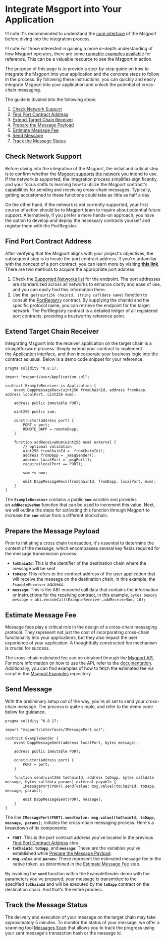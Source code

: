 # Integrate Msgport into Your Application

!!! note
    It's recommended to understand the [core interface](./interfaces.md) of the Msgport before diving into the integration process.

!!! note
    For those interested in gaining a more in-depth understanding of how Msgport operates, there are some [runnable examples available](https://github.com/msgport/msgport-examples) for reference. This can be a valuable resource to see the Msgport in action.

The purpose of this page is to provide a step-by-step guide on how to integrate the Msgport into your application and the concrete steps to follow in the process. By following these instructions, you can quickly and easily integrate Msgport into your application and unlock the potential of cross-chain messaging.

The guide is divided into the following steps:

1. [Check Network Support](#check-network-support)
2. [Find Port Contract Address](#find-port-contract-address)
3. [Extend Target Chain Receiver](#extend-target-chain-receiver)
4. [Prepare the Message Payload](#prepare-the-message-payload)
4. [Estimate Message Fee](#estimate-message-fee)
5. [Send Message](#send-message)
6. [Track the Message Status](#track-the-message-status)

## Check Network Support

Before diving into the integration of the Msgport, the initial and critical step is to confirm whether the [Msgport supports the network](./networks.md) you intend to use. If the network is supported, the integration process simplifies significantly, and your focus shifts to learning how to utilize the Msgport contract's capabilities for sending and receiving cross-chain messages. Typically, getting accustomed to these functions could take as little as half a day.

On the other hand, if the network is not currently supported, your first course of action should be to Msgport team to inquire about potential future support. Alternatively, if you prefer a more hands-on approach, you have the option to develop and deploy the necessary contracts yourself and register them with the PortRegister.

## Find Port Contract Address

After verifying that the Msgport aligns with your project's objectives, the subsequent step is to locate the port contract address. If you're unfamiliar with the concept of a port contract, you can learn more by visiting **[this link](../learn/glossary.md#port)**. There are two methods to acquire the appropriate port address:

1. Check the [Supported Networks list](./networks.md) for the endpoint. The port addresses are standardized across all networks to enhance clarity and ease of use, and you can easily find this information there.
2. Use the  `get(uint256 chainId, string calldata name)` function to consult the [PortRegistry](../learn/glossary.md#portregistry) contract. By supplying the chainId and the specific protocol name, you can retrieve the endpoint for the target network. The PortRegistry contract is a detailed ledger of all registered port contracts, providing a trustworthy reference point.

## Extend Target Chain Receiver

Integrating Msgport into the receiver application on the target chain is a straightforward process. Simply extend your contract to implement the [Application](./interfaces.md#application) interface, and then incorporate your business logic into the contract as usual. Below is a demo code snippet for your reference.

```solidity linenums="1" title="ExampleReceiver.sol"
pragma solidity ^0.8.17;

import "msgport/user/Application.sol";

contract ExampleReceiver is Application {
    event DappMessageRecv(uint256 fromChainId, address fromDapp, address localPort, uint256 num);

    address public immutable PORT;

    uint256 public sum;

    constructor(address port) {
        PORT = port;
        REMOTE_DAPP = remoteDapp;
    }

    function addReceiveNum(uint256 num) external {
        // optional validation
        uint256 fromChainId = _fromChainId();
        address fromDapp = _xmsgSender();
        address localPort = _msgPort();
        require(localPort == PORT);
        
        sum += num;

        emit DappMessageRecv(fromChainId, fromDapp, localPort, num);
    }
}
```

The **`ExampleReceiver`** contains a public **`sum`** variable and provides an **`addReceiveNum`** function that can be used to increment this value. Next, we will outline the steps for activating this function through Msgport to increase the **`sum`** value from a different blockchain.

## Prepare the Message Payload

Prior to initiating a cross chain transaction, it's essential to determine the content of the message, which encompasses several key fields required for the message transmission process:

- **`toChainId`**: This is the identifier of the destination chain where the message will be sent.
- **`toDapp`**: This refers to the contract address of the user application that will receive the message on the destination chain, in this example, the `ExampleReceiver` address.
- **`message`**: This is the ABI-encoded call data that contains the information or instructions for the receiving contract, in this example, `bytes memory message = abi.encodeCall(ExampleReceiver.addReceiveNum, 10);`

## Estimate Message Fee

Message fees play a critical role in the design of a cross-chain messaging protocol. They represent not just the cost of incorporating cross-chain functionality into your applications, but they also impact the user experience of your application. A thoughtfully constructed fee mechanism is crucial for success.

The cross-chain estimated fee can be obtained through the [Msgport API](https://apidog.msgport.xyz/). For more information on how to use the API, refer to the [documentation](./api.md). Additionally, you can find examples of how to fetch the estimated fee via script in the [Msgport Examples](https://github.com/msgport/msgport-examples) repository.

## Send Message

With the preliminary setup out of the way, you're all set to send your cross-chain message. The process is quite simple, and refer to the demo code below for guidance.

```solidity linenums="1" title="ExampleSender.sol"
pragma solidity ^0.8.17;

import "msgport/interfaces/IMessagePort.sol";

contract ExampleSender {
    event DappMessageSent(address localPort, bytes message);

    address public immutable PORT;

    constructor(address port) {
        PORT = port;
    }

    function send(uint256 toChainId, address toDapp, bytes calldata message, bytes calldata params) external payable {
        IMessagePort(PORT).send{value: msg.value}(toChainId, toDapp, message, params);

        emit DappMessageSent(PORT, message);
    }
}
```

The line **`IMessagePort(PORT).send{value: msg.value}(toChainId, toDapp, message, params);`** initiates the cross-chain messaging process. Here's a breakdown of its components:

- **`PORT`**: This is the port contract address you've located in the previous [Find Port Contract Address](#find-port-contract-address) step.
- **`toChainId`**, **`toDapp`**, and **`message`**: These are the variables you've established while [Prepare the Message Payload](#prepare-the-message-payload).
- **`msg.value`** and **`params`**: These represent the estimated message fee in the native token, as determined in the [Estimate Message Fee](#estimate-message-fee) step.

By invoking the **`send`** function within the ExampleSender demo with the parameters you've prepared, your message is transmitted to the specified **`toChainId`** and will be executed by the **`toDapp`** contract on the destination chain. And that's the entire process.

## Track the Message Status

The delivery and execution of your message on the target chain may take approximately 5 minutes. To monitor the status of your message, we offer a scanning tool [Messages Scan](https://scan.msgport.xyz/) that allows you to track the progress using your sent message's transaction hash or the message id.
